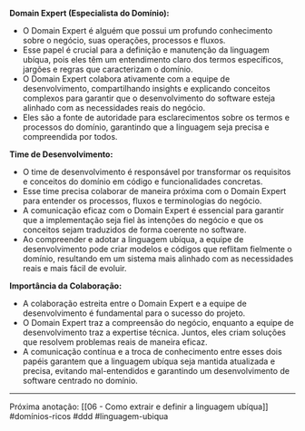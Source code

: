 **Domain Expert (Especialista do Domínio):**

- O Domain Expert é alguém que possui um profundo conhecimento sobre o negócio, suas operações, processos e fluxos.
- Esse papel é crucial para a definição e manutenção da linguagem ubíqua, pois eles têm um entendimento claro dos termos específicos, jargões e regras que caracterizam o domínio.
- O Domain Expert colabora ativamente com a equipe de desenvolvimento, compartilhando insights e explicando conceitos complexos para garantir que o desenvolvimento do software esteja alinhado com as necessidades reais do negócio.
- Eles são a fonte de autoridade para esclarecimentos sobre os termos e processos do domínio, garantindo que a linguagem seja precisa e compreendida por todos.

**Time de Desenvolvimento:**

- O time de desenvolvimento é responsável por transformar os requisitos e conceitos do domínio em código e funcionalidades concretas.
- Esse time precisa colaborar de maneira próxima com o Domain Expert para entender os processos, fluxos e terminologias do negócio.
- A comunicação eficaz com o Domain Expert é essencial para garantir que a implementação seja fiel às intenções do negócio e que os conceitos sejam traduzidos de forma coerente no software.
- Ao compreender e adotar a linguagem ubíqua, a equipe de desenvolvimento pode criar modelos e códigos que reflitam fielmente o domínio, resultando em um sistema mais alinhado com as necessidades reais e mais fácil de evoluir.

**Importância da Colaboração:**

- A colaboração estreita entre o Domain Expert e a equipe de desenvolvimento é fundamental para o sucesso do projeto.
- O Domain Expert traz a compreensão do negócio, enquanto a equipe de desenvolvimento traz a expertise técnica. Juntos, eles criam soluções que resolvem problemas reais de maneira eficaz.
- A comunicação contínua e a troca de conhecimento entre esses dois papéis garantem que a linguagem ubíqua seja mantida atualizada e precisa, evitando mal-entendidos e garantindo um desenvolvimento de software centrado no domínio.

---
Próxima anotação: [[06 - Como extrair e definir a linguagem ubíqua]]
#domínios-ricos #ddd #linguagem-ubiqua